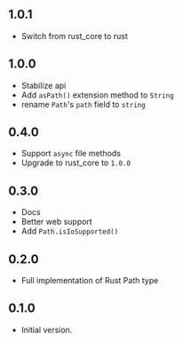 ## 1.0.1

- Switch from rust_core to rust

## 1.0.0

- Stabilize api
- Add `asPath()` extension method to `String`
- rename `Path`'s `path` field to `string`

## 0.4.0

- Support `async` file methods
- Upgrade to rust_core to `1.0.0`

## 0.3.0

- Docs
- Better web support
- Add `Path.isIoSupported()`

## 0.2.0

- Full implementation of Rust Path type

## 0.1.0

- Initial version.
